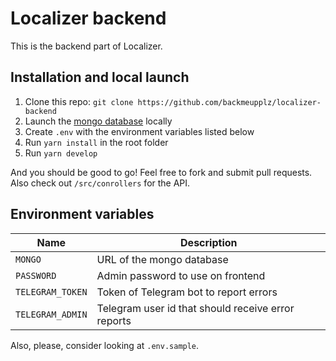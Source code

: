 # Localizer backend

This is the backend part of Localizer.

## Installation and local launch

1. Clone this repo: `git clone https://github.com/backmeupplz/localizer-backend`
2. Launch the [mongo database](https://www.mongodb.com/) locally
3. Create `.env` with the environment variables listed below
4. Run `yarn install` in the root folder
5. Run `yarn develop`

And you should be good to go! Feel free to fork and submit pull requests. Also check out `/src/conrollers` for the API.

## Environment variables

| Name             | Description                                        |
| ---------------- | -------------------------------------------------- |
| `MONGO`          | URL of the mongo database                          |
| `PASSWORD`       | Admin password to use on frontend                  |
| `TELEGRAM_TOKEN` | Token of Telegram bot to report errors             |
| `TELEGRAM_ADMIN` | Telegram user id that should receive error reports |

Also, please, consider looking at `.env.sample`.
